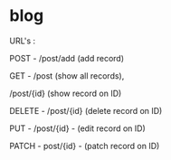 # blog

URL's :

POST - /post/add (add record)

GET - /post (show all records), 

/post/{id} (show record on ID)

DELETE - /post/{id} (delete record on ID)

PUT - /post/{id} - (edit record on ID)

PATCH - post/{id} - (patch record on ID)

